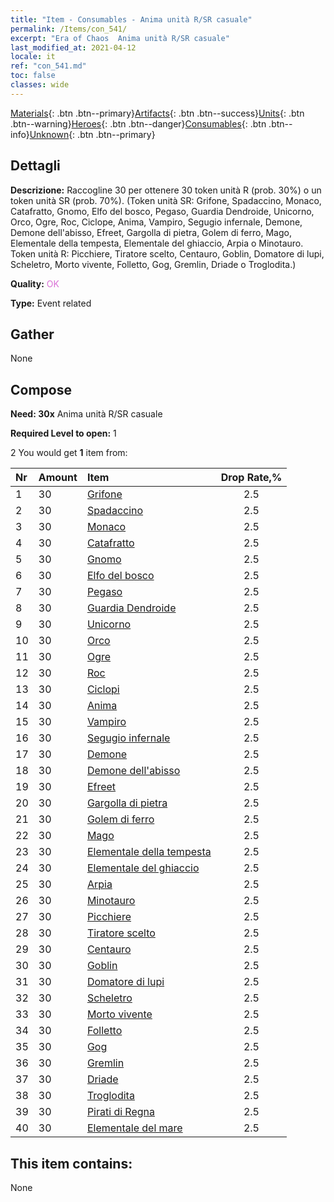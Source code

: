 ```yaml
---
title: "Item - Consumables - Anima unità R/SR casuale"
permalink: /Items/con_541/
excerpt: "Era of Chaos  Anima unità R/SR casuale"
last_modified_at: 2021-04-12
locale: it
ref: "con_541.md"
toc: false
classes: wide
---
```

 [Materials](/it/Items/){: .btn .btn--primary}[Artifacts](/it/Items/Artifacts/){: .btn .btn--success}[Units](/it/Items/Units/){: .btn .btn--warning}[Heroes](/it/Items/Heroes/){: .btn .btn--danger}[Consumables](/it/Items/Consumables/){: .btn .btn--info}[Unknown](/it/Items/Unknown/){: .btn .btn--primary}

## Dettagli
 **Descrizione:** Raccogline 30 per ottenere 30 token unità R (prob. 30%) o un token unità SR (prob. 70%). (Token unità SR: Grifone, Spadaccino, Monaco, Catafratto, Gnomo, Elfo del bosco, Pegaso, Guardia Dendroide, Unicorno, Orco, Ogre, Roc, Ciclope, Anima, Vampiro, Segugio infernale, Demone, Demone dell'abisso, Efreet, Gargolla di pietra, Golem di ferro, Mago, Elementale della tempesta, Elementale del ghiaccio, Arpia o Minotauro. Token unità R: Picchiere, Tiratore scelto, Centauro, Goblin, Domatore di lupi, Scheletro, Morto vivente, Folletto, Gog, Gremlin, Driade o Troglodita.)

 **Quality:** <span style="color: #DA70D6">OK</span>

 **Type:** Event related

## Gather

  None

## Compose

 **Need: 30x** Anima unità R/SR casuale

 **Required Level to open:** 1

 2 You would get **1** item  from:

  | Nr | Amount |     Item    | Drop Rate,% |
  |:---|:-------|:------------|:---------:|
  | 1 | 30 | [Grifone](/it/Items/unt_192/) | 2.5 | 
  | 2 | 30 | [Spadaccino](/it/Items/unt_193/) | 2.5 | 
  | 3 | 30 | [Monaco](/it/Items/unt_194/) | 2.5 | 
  | 4 | 30 | [Catafratto](/it/Items/unt_195/) | 2.5 | 
  | 5 | 30 | [Gnomo](/it/Items/unt_200/) | 2.5 | 
  | 6 | 30 | [Elfo del bosco](/it/Items/unt_201/) | 2.5 | 
  | 7 | 30 | [Pegaso](/it/Items/unt_202/) | 2.5 | 
  | 8 | 30 | [Guardia Dendroide](/it/Items/unt_203/) | 2.5 | 
  | 9 | 30 | [Unicorno](/it/Items/unt_204/) | 2.5 | 
  | 10 | 30 | [Orco](/it/Items/unt_219/) | 2.5 | 
  | 11 | 30 | [Ogre](/it/Items/unt_220/) | 2.5 | 
  | 12 | 30 | [Roc](/it/Items/unt_221/) | 2.5 | 
  | 13 | 30 | [Ciclopi](/it/Items/unt_222/) | 2.5 | 
  | 14 | 30 | [Anima](/it/Items/unt_210/) | 2.5 | 
  | 15 | 30 | [Vampiro](/it/Items/unt_211/) | 2.5 | 
  | 16 | 30 | [Segugio infernale](/it/Items/unt_228/) | 2.5 | 
  | 17 | 30 | [Demone](/it/Items/unt_229/) | 2.5 | 
  | 18 | 30 | [Demone dell'abisso](/it/Items/unt_230/) | 2.5 | 
  | 19 | 30 | [Efreet](/it/Items/unt_231/) | 2.5 | 
  | 20 | 30 | [Gargolla di pietra](/it/Items/unt_236/) | 2.5 | 
  | 21 | 30 | [Golem di ferro](/it/Items/unt_237/) | 2.5 | 
  | 22 | 30 | [Mago](/it/Items/unt_238/) | 2.5 | 
  | 23 | 30 | [Elementale della tempesta](/it/Items/unt_263/) | 2.5 | 
  | 24 | 30 | [Elementale del ghiaccio](/it/Items/unt_264/) | 2.5 | 
  | 25 | 30 | [Arpia](/it/Items/unt_245/) | 2.5 | 
  | 26 | 30 | [Minotauro](/it/Items/unt_248/) | 2.5 | 
  | 27 | 30 | [Picchiere](/it/Items/unt_190/) | 2.5 | 
  | 28 | 30 | [Tiratore scelto](/it/Items/unt_191/) | 2.5 | 
  | 29 | 30 | [Centauro](/it/Items/unt_199/) | 2.5 | 
  | 30 | 30 | [Goblin](/it/Items/unt_217/) | 2.5 | 
  | 31 | 30 | [Domatore di lupi](/it/Items/unt_218/) | 2.5 | 
  | 32 | 30 | [Scheletro](/it/Items/unt_208/) | 2.5 | 
  | 33 | 30 | [Morto vivente](/it/Items/unt_209/) | 2.5 | 
  | 34 | 30 | [Folletto](/it/Items/unt_226/) | 2.5 | 
  | 35 | 30 | [Gog](/it/Items/unt_227/) | 2.5 | 
  | 36 | 30 | [Gremlin](/it/Items/unt_235/) | 2.5 | 
  | 37 | 30 | [Driade](/it/Items/unt_262/) | 2.5 | 
  | 38 | 30 | [Troglodita](/it/Items/unt_244/) | 2.5 | 
  | 39 | 30 | [Pirati di Regna](/it/Items/unt_273/) | 2.5 | 
  | 40 | 30 | [Elementale del mare](/it/Items/unt_275/) | 2.5 | 


## This item contains:

  None

